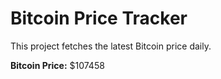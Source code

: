# Bitcoin Price Tracker

This project fetches the latest Bitcoin price daily.

**Bitcoin Price:** $107458
